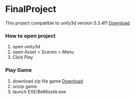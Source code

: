 # FinalProject

This project compatible to unity3d version 5.3.4f1 [Download](https://unity3d.com/get-unity/download?thank-you=update&download_nid=30128&os=Win)

### How to open project
1. open unity3d
2. open Asset > Scenes > Menu
3. Click Play

### Play Game
1. download zip file game [Download](https://github.com/feedallcat/FinalProject/raw/master/BeMissile.zip)
2. unzip game
3. launch EXE/BeMissile.exe
